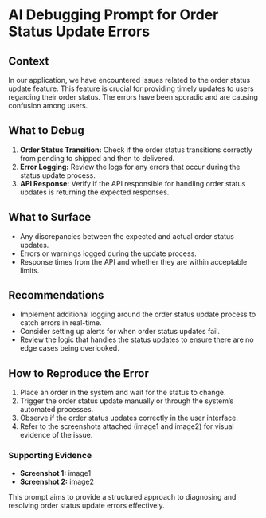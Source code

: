 # AI Debugging Prompt for Order Status Update Errors

## Context
In our application, we have encountered issues related to the order status update feature. This feature is crucial for providing timely updates to users regarding their order status. The errors have been sporadic and are causing confusion among users.

## What to Debug
1. **Order Status Transition:** Check if the order status transitions correctly from pending to shipped and then to delivered. 
2. **Error Logging:** Review the logs for any errors that occur during the status update process.
3. **API Response:** Verify if the API responsible for handling order status updates is returning the expected responses.

## What to Surface
- Any discrepancies between the expected and actual order status updates.
- Errors or warnings logged during the update process.
- Response times from the API and whether they are within acceptable limits.

## Recommendations
- Implement additional logging around the order status update process to catch errors in real-time.
- Consider setting up alerts for when order status updates fail.
- Review the logic that handles the status updates to ensure there are no edge cases being overlooked.

## How to Reproduce the Error
1. Place an order in the system and wait for the status to change.
2. Trigger the order status update manually or through the system’s automated processes.
3. Observe if the order status updates correctly in the user interface.
4. Refer to the screenshots attached (image1 and image2) for visual evidence of the issue.

### Supporting Evidence
- **Screenshot 1:** image1 
- **Screenshot 2:** image2

This prompt aims to provide a structured approach to diagnosing and resolving order status update errors effectively.